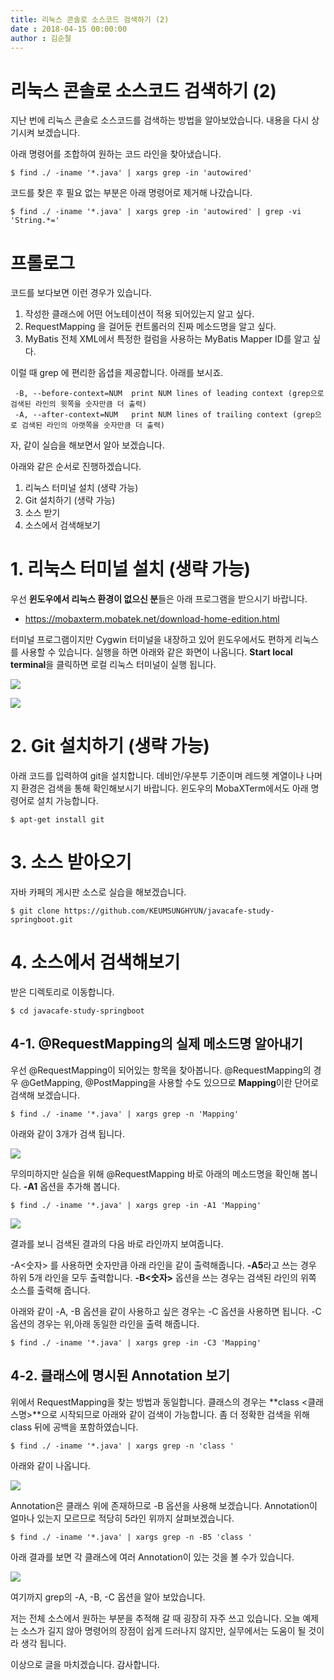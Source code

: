 ```yaml
---
title: 리눅스 콘솔로 소스코드 검색하기 (2)
date : 2018-04-15 00:00:00
author : 김순철
---
```



# 리눅스 콘솔로 소스코드 검색하기 (2)

지난 번에 리눅스 콘솔로 소스코드를 검색하는 방법을 알아보았습니다.
내용을 다시 상기시켜 보겠습니다.

아래 명령어를 조합하여 원하는 코드 라인을 찾아냈습니다.
~~~console
$ find ./ -iname '*.java' | xargs grep -in 'autowired'
~~~

코드를 찾은 후 필요 없는 부분은 아래 명령어로 제거해 나갔습니다.
~~~console
$ find ./ -iname '*.java' | xargs grep -in 'autowired' | grep -vi 'String.*='
~~~


# 프롤로그
코드를 보다보면 이런 경우가 있습니다.

1. 작성한 클래스에 어떤 어노테이션이 적용 되어있는지 알고 싶다.
2. RequestMapping 을 걸어둔 컨트롤러의 진짜 메소드명을 알고 싶다.
3. MyBatis 전체 XML에서 특정한 컬럼을 사용하는 MyBatis Mapper ID를 알고 싶다.

이럴 때 grep 에 편리한 옵셥을 제공합니다. 아래를 보시죠.
 
 ~~~console
  -B, --before-context=NUM  print NUM lines of leading context (grep으로 검색된 라인의 윗쪽을 숫자만큼 더 출력) 
  -A, --after-context=NUM   print NUM lines of trailing context (grep으로 검색된 라인의 아랫쪽을 숫자만큼 더 출력)
~~~


자, 같이 실습을 해보면서 알아 보겠습니다.

아래와 같은 순서로 진행하겠습니다.

1. 리눅스 터미널 설치 (생략 가능)
2. Git 설치하기 (생략 가능)
3. 소스 받기
4. 소스에서 검색해보기


# 1. 리눅스 터미널 설치 (생략 가능)
우선 **윈도우에서 리눅스 환경이 없으신 분**들은 아래 프로그램을 받으시기 바랍니다.
* https://mobaxterm.mobatek.net/download-home-edition.html

터미널 프로그램이지만 Cygwin 터미널을 내장하고 있어 윈도우에서도 편하게 리눅스를 사용할 수 있습니다.
실행을 하면 아래와 같은 화면이 나옵니다.
**Start local terminal**을 클릭하면 로컬 리눅스 터미널이 실행 됩니다.

![](http://tech.javacafe.io/img/blog/20180415/mobaxterm01.png)

![](http://tech.javacafe.io/img/blog/20180415/mobaxterm02.png)


# 2. Git 설치하기 (생략 가능)
아래 코드를 입력하여 git을 설치합니다.
데비안/우분투 기준이며 레드헷 계열이나 나머지 환경은 검색을 통해 확인해보시기 바랍니다.
윈도우의 MobaXTerm에서도 아래 명령어로 설치 가능합니다. 
~~~console
$ apt-get install git
~~~


# 3. 소스 받아오기
자바 카페의 게시판 소스로 실습을 해보겠습니다.
~~~console
$ git clone https://github.com/KEUMSUNGHYUN/javacafe-study-springboot.git
~~~

# 4. 소스에서 검색해보기
받은 디렉토리로 이동합니다.
~~~console
$ cd javacafe-study-springboot
~~~

## 4-1. @RequestMapping의 실제 메소드명 알아내기 
우선 @RequestMapping이 되어있는 항목을 찾아봅니다.
@RequestMapping의 경우 @GetMapping, @PostMapping을 사용할 수도 있으므로 **Mapping**이란 단어로 검색해 보겠습니다.
~~~console
$ find ./ -iname '*.java' | xargs grep -n 'Mapping'
~~~

아래와 같이 3개가 검색 됩니다.

![](http://tech.javacafe.io/img/blog/20180415/grep01.png)

무의미하지만 실습을 위해 @RequestMapping 바로 아래의 메소드명을 확인해 봅니다.
**-A1** 옵션을 추가해 봅니다. 
~~~console
$ find ./ -iname '*.java' | xargs grep -in -A1 'Mapping'
~~~

![](http://tech.javacafe.io/img/blog/20180415/grep02.png)

결과를 보니 검색된 결과의 다음 바로 라인까지 보여줍니다.

-A<숫자> 를 사용하면 숫자만큼 아래 라인을 같이 출력해줍니다.
**-A5**라고 쓰는 경우 하위 5개 라인을 모두 출력합니다.
**-B<숫자>** 옵션을 쓰는 경우는 검색된 라인의 위쪽 소스를 출력해 줍니다.

아래와 같이 -A, -B 옵션을 같이 사용하고 싶은 경우는 -C 옵션을 사용하면 됩니다.
-C 옵션의 경우는 위,아래 동일한 라인을 출력 해줍니다.
~~~console
$ find ./ -iname '*.java' | xargs grep -in -C3 'Mapping'
~~~
 
 
 ## 4-2. 클래스에 명시된 Annotation 보기
 위에서 RequestMapping을 찾는 방법과 동일합니다. 클래스의 경우는 **class <클래스명>**으로 시작되므로 아래와 같이 검색이 가능합니다. 좀 더 정확한 검색을 위해 class 뒤에 공백을 포함하였습니다.
 ~~~console
 $ find ./ -iname '*.java' | xargs grep -n 'class '
 ~~~ 
 
 아래와 같이 나옵니다.
 
 ![](http://tech.javacafe.io/img/blog/20180415/grep03.png)
 
 Annotation은 클래스 위에 존재하므로 -B 옵션을 사용해 보겠습니다. Annotation이 얼마나 있는지 모르므로 적당히 5라인 위까지 살펴보겠습니다.
 ~~~console
 $ find ./ -iname '*.java' | xargs grep -n -B5 'class '
 ~~~
 
 아래 결과를 보면 각 클래스에 여러 Annotation이 있는 것을 볼 수가 있습니다.
 
 ![](http://tech.javacafe.io/img/blog/20180415/grep04.png)
 
 여기까지 grep의 -A, -B, -C 옵션을 알아 보았습니다.
 
 저는 전체 소스에서 원하는 부분을 추적해 갈 때 굉장히 자주 쓰고 있습니다.
 오늘 예제는 소스가 길지 않아 명령어의 장점이 쉽게 드러나지 않지만,
 실무에서는 도움이 될 것이라 생각 됩니다.
 
 이상으로 글을 마치겠습니다. 감사합니다.